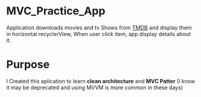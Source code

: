 # MVC_Practice_App

Application downloads  movies and tv Shows from [TMDB](https://www.themoviedb.org/?language=pl) and display them in horizontal recyclerView,
When user click item, app display details about it. 

# Purpose
I Created this aplication to learn **clean architecture** and **MVC Patter** (I know it may be deprecated and using MVVM is more common in these days)


